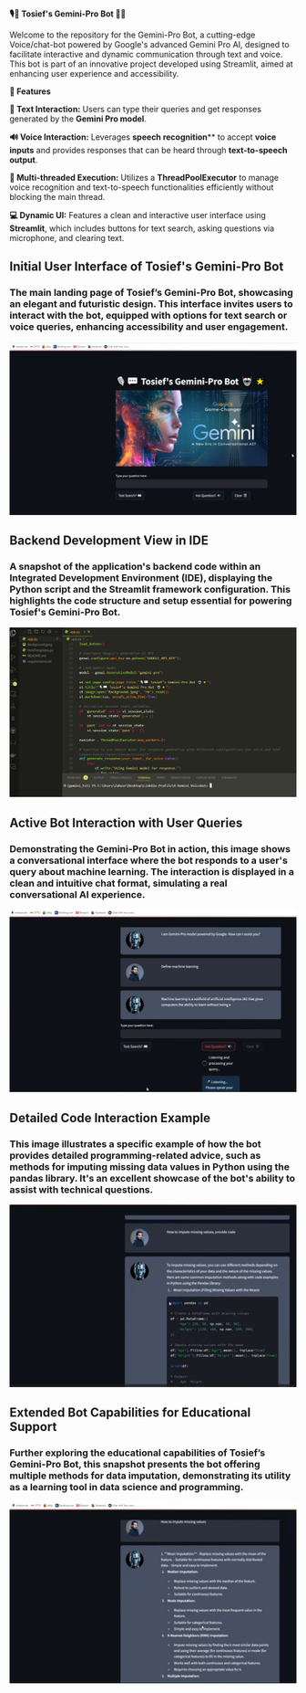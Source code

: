 **🎙️💬 Tosief's Gemini-Pro Bot 🤖🌟**

Welcome to the repository for the Gemini-Pro Bot, a cutting-edge Voice/chat-bot powered by Google's advanced Gemini Pro AI, designed to facilitate interactive and dynamic communication through text and voice. This bot is part of an innovative project developed using Streamlit, aimed at enhancing user experience and accessibility.

**🌟 Features**

**📝 Text Interaction:** Users can type their queries and get responses generated by the **Gemini Pro model**.

**🔊 Voice Interaction:** Leverages **speech recognition**** to accept **voice inputs** and provides responses that can be heard through **text-to-speech output**.

**🧵 Multi-threaded Execution:** Utilizes a **ThreadPoolExecutor** to manage voice recognition and text-to-speech functionalities efficiently without blocking the main thread.

**💻 Dynamic UI:** Features a clean and interactive user interface using **Streamlit**, which includes buttons for text search, asking questions via microphone, and clearing text.



## **Initial User Interface of Tosief's Gemini-Pro Bot**
### **The main landing page of Tosief’s Gemini-Pro Bot, showcasing an elegant and futuristic design. This interface invites users to interact with the bot, equipped with options for text search or voice queries, enhancing accessibility and user engagement.**
![Initial User Interface of Tosief's Gemini-Pro Bot](Snapshots/1.png)


## **Backend Development View in IDE**
### **A snapshot of the application's backend code within an Integrated Development Environment (IDE), displaying the Python script and the Streamlit framework configuration. This highlights the code structure and setup essential for powering Tosief's Gemini-Pro Bot.**
![Backend Development View in IDE](Snapshots/2.png)


## **Active Bot Interaction with User Queries**
### **Demonstrating the Gemini-Pro Bot in action, this image shows a conversational interface where the bot responds to a user's query about machine learning. The interaction is displayed in a clean and intuitive chat format, simulating a real conversational AI experience.**
![Active Bot Interaction with User Queries](Snapshots/3.png)

## **Detailed Code Interaction Example**
### **This image illustrates a specific example of how the bot provides detailed programming-related advice, such as methods for imputing missing data values in Python using the pandas library. It's an excellent showcase of the bot's ability to assist with technical questions.**
![Detailed Code Interaction Example](Snapshots/4.png)


## **Extended Bot Capabilities for Educational Support**
### **Further exploring the educational capabilities of Tosief’s Gemini-Pro Bot, this snapshot presents the bot offering multiple methods for data imputation, demonstrating its utility as a learning tool in data science and programming.**
![Extended Bot Capabilities for Educational Support](Snapshots/5.png)
